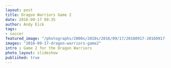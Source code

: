 ```yaml
---
layout: post
title: Dragon Warriors Game 2
date: 2016-09-17 09:35
author: Andy Eick
tags:
- soccer
featured_image: "/photographs/2000s/2010s/2016/09/17/20160917-20160917-dragon-warriors-game-2-1288-Edit"
images: "2016-09-17-dragon-warriors-game2"
intro : Game 2 for the Dragon Warriors
photo_layout: slideshow
published: true
---
```

